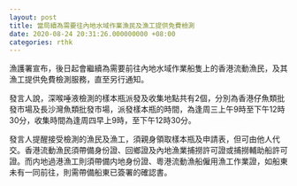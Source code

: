 ```yaml
---
layout: post
title: 當局續為需要往內地水域作業漁民及漁工提供免費檢測
date: 2020-08-24 20:31:26.000000000 +08:00
categories: rthk
---
```


漁護署宣布，後日起會繼續為需要前往內地水域作業船隻上的香港流動漁民，及其漁工提供免費檢測服務，直至另行通知。

發言人說，深喉唾液檢測的樣本瓶派發及收集地點共有2個，分別為香港仔魚類批發市場及長沙灣魚類批發市場，派發樣本瓶的時間，為逢周三上午9時至下午12時30分，收集時間為逢周四早上9時，至下午12時30分。

發言人提醒接受檢測的漁民及漁工，須親身領取樣本瓶及申請表，但可由他人代交。香港流動漁民須帶備身份證、回鄉證及內地漁業捕撈許可證或捕撈輔助船許可證。而内地過港漁工則須帶備内地身份證、粵港流動漁船僱用漁工作業證，如船東未有一同前往，則需帶備船東已簽署的確認書。
